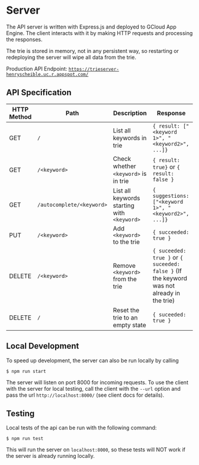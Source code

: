 # Server
The API server is written with Express.js and deployed to GCloud App Engine. The client interacts with it by making HTTP requests and processing the responses.

The trie is stored in memory, not in any persistent way, so restarting or redeploying the server will wipe all data from the trie.

Production API Endpoint: [`https://trieserver-henryscheible.uc.r.appspot.com/`](https://trieserver-henryscheible.uc.r.appspot.com/)
## API Specification
| HTTP Method | Path               | Description                                 | Response                                                                                   |
|-------------|--------------------|---------------------------------------------|--------------------------------------------------------------------------------------------|
| GET         | `/`                | List all keywords in trie                   | `{ result: ["<keyword 1>", "<keyword2>", ...]}`                                            |
| GET         | `/<keyword>`       | Check whether `<keyword>` is in trie        | `{ result: true}` or `{ result: false }`                                                   |
| GET         | `/autocomplete/<keyword>` | List all keywords starting with `<keyword>` | `{ suggestions: ["<keyword 1>", "<keyword2>", ...]}`                                       |                                                 |
| PUT         | `/<keyword>`       | Add `<keyword>` to the trie                 | `{ succeeded: true }`                                                                      |
| DELETE      | `/<keyword>`       | Remove `<keyword>` from the trie            | `{ suceeded: true }` or `{ suceeded: false }` (If the keyword was not already in the trie) |
| DELETE      | `/`                | Reset the trie to an empty state            | `{ suceeded: true }`                                                                        |


## Local Development
To speed up development, the server can also be run locally by calling
```shell
$ npm run start
```
The server will listen on port 8000 for incoming requests. To use the client with the server for local testing, call the client with the `--url` option and pass the url `http://localhost:8000/` (see client docs for details).

## Testing
Local tests of the api can be run with the following command:
```shell
$ npm run test
```
This will run the server on `localhost:8000`, so these tests will NOT work if the server is already running locally.
